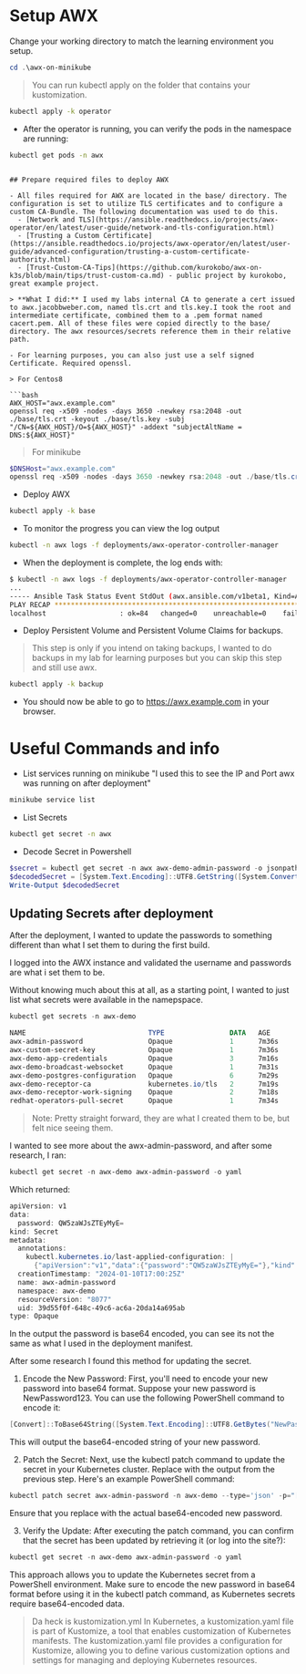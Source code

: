 # Setup AWX

Change your working directory to match the learning environment you setup.

```powershell
cd .\awx-on-minikube
```

> You can run kubectl apply on the folder that contains your kustomization.

```bash
kubectl apply -k operator
```

- After the operator is running, you can verify the pods in the namespace are running:

```bash
kubectl get pods -n awx
```


```

## Prepare required files to deploy AWX

- All files required for AWX are located in the base/ directory. The configuration is set to utilize TLS certificates and to configure a custom CA-Bundle. The following documentation was used to do this.
  - [Network and TLS](https://ansible.readthedocs.io/projects/awx-operator/en/latest/user-guide/network-and-tls-configuration.html)
  - [Trusting a Custom Certificate](https://ansible.readthedocs.io/projects/awx-operator/en/latest/user-guide/advanced-configuration/trusting-a-custom-certificate-authority.html)
  - [Trust-Custom-CA-Tips](https://github.com/kurokobo/awx-on-k3s/blob/main/tips/trust-custom-ca.md) - public project by kurokobo, great example project.

> **What I did:** I used my labs internal CA to generate a cert issued to awx.jacobbweber.com, named tls.crt and tls.key.I took the root and intermediate certificate, combined them to a .pem format named cacert.pem. All of these files were copied directly to the base/ directory. The awx resources/secrets reference them in their relative path.

- For learning purposes, you can also just use a self signed Certificate. Required openssl.

> For Centos8

```bash
AWX_HOST="awx.example.com"
openssl req -x509 -nodes -days 3650 -newkey rsa:2048 -out ./base/tls.crt -keyout ./base/tls.key -subj "/CN=${AWX_HOST}/O=${AWX_HOST}" -addext "subjectAltName = DNS:${AWX_HOST}"
```

> For minikube

```powershell
$DNSHost="awx.example.com"
openssl req -x509 -nodes -days 3650 -newkey rsa:2048 -out ./base/tls.crt -keyout ./base/tls.key -subj "/CN=$DNSHost/O=$DNSHost" -addext "subjectAltName = DNS:$DNSHost"
```

- Deploy AWX

```bash
kubectl apply -k base
```

- To monitor the progress you can view the log output

```bash
kubectl -n awx logs -f deployments/awx-operator-controller-manager
```

- When the deployment is complete, the log ends with:

```bash
$ kubectl -n awx logs -f deployments/awx-operator-controller-manager
...
----- Ansible Task Status Event StdOut (awx.ansible.com/v1beta1, Kind=AWX, awx/awx) -----
PLAY RECAP *********************************************************************
localhost                  : ok=84   changed=0    unreachable=0    failed=0    skipped=79   rescued=0    ignored=1
```

- Deploy Persistent Volume and Persistent Volume Claims for backups.

> This step is only if you intend on taking backups, I wanted to do backups in my lab for learning purposes but you can skip this step and still use awx.

```bash
kubectl apply -k backup
```

- You should now be able to go to <https://awx.example.com> in your browser.

# Useful Commands and info

- List services running on minikube "I used this to see the IP and Port awx was running on after deployment"

```bash
minikube service list
```

- List Secrets

```bash
kubectl get secret -n awx
```

- Decode Secret in Powershell

```powershell
$secret = kubectl get secret -n awx awx-demo-admin-password -o jsonpath="{.data.password}"
$decodedSecret = [System.Text.Encoding]::UTF8.GetString([System.Convert]::FromBase64String($secret))
Write-Output $decodedSecret
```

## Updating Secrets after deployment

After the deployment, I wanted to update the passwords to something different than what I set them to during the first build.

I logged into the AWX instance and validated the username and passwords are what i set them to be.

Without knowing much about this at all, as a starting point, I wanted to just list what secrets were available in the namepspace.

```powershell
kubectl get secrets -n awx-demo
```

```powershell
NAME                              TYPE                DATA   AGE
awx-admin-password                Opaque              1      7m36s
awx-custom-secret-key             Opaque              1      7m36s
awx-demo-app-credentials          Opaque              3      7m16s
awx-demo-broadcast-websocket      Opaque              1      7m31s
awx-demo-postgres-configuration   Opaque              6      7m29s
awx-demo-receptor-ca              kubernetes.io/tls   2      7m19s
awx-demo-receptor-work-signing    Opaque              2      7m18s
redhat-operators-pull-secret      Opaque              1      7m34s
```

> Note: Pretty straight forward, they are what I created them to be, but felt nice seeing them.

I wanted to see more about the awx-admin-password, and after some research, I ran:

```powershell
kubectl get secret -n awx-demo awx-admin-password -o yaml
```

Which returned:

```powershell
apiVersion: v1
data:
  password: QW5zaWJsZTEyMyE=
kind: Secret
metadata:
  annotations:
    kubectl.kubernetes.io/last-applied-configuration: |
      {"apiVersion":"v1","data":{"password":"QW5zaWJsZTEyMyE="},"kind":"Secret","metadata":{"annotations":{},"name":"awx-admin-password","namespace":"awx-demo"},"type":"Opaque"}
  creationTimestamp: "2024-01-10T17:00:25Z"
  name: awx-admin-password
  namespace: awx-demo
  resourceVersion: "8077"
  uid: 39d55f0f-648c-49c6-ac6a-20da14a695ab
type: Opaque
```

In the output the password is base64 encoded, you can see its not the same as what I used in the deployment manifest.

After some research I found this method for updating the secret.

1. Encode the New Password: First, you'll need to encode your new password into base64 format. Suppose your new password is NewPassword123. You can use the following PowerShell command to encode it:

```powershell
[Convert]::ToBase64String([System.Text.Encoding]::UTF8.GetBytes("NewPassword123"))
```

This will output the base64-encoded string of your new password.

2. Patch the Secret: Next, use the kubectl patch command to update the secret in your Kubernetes cluster. Replace <base64-encoded-password> with the output from the previous step. Here's an example PowerShell command:

```powershell
kubectl patch secret awx-admin-password -n awx-demo --type='json' -p="[{'op': 'replace', 'path': '/data/password', 'value':'<base64-encoded-password>'}]"
```

Ensure that you replace <base64-encoded-password> with the actual base64-encoded new password.

3. Verify the Update: After executing the patch command, you can confirm that the secret has been updated by retrieving it (or log into the site?):

```powershell
kubectl get secret -n awx-demo awx-admin-password -o yaml
```

This approach allows you to update the Kubernetes secret from a PowerShell environment. Make sure to encode the new password in base64 format before using it in the kubectl patch command, as Kubernetes secrets require base64-encoded data.


> Da heck is kustomization.yml
In Kubernetes, a kustomization.yaml file is part of Kustomize, a tool that enables customization of Kubernetes manifests. The kustomization.yaml file provides a configuration for Kustomize, allowing you to define various customization options and settings for managing and deploying Kubernetes resources.

